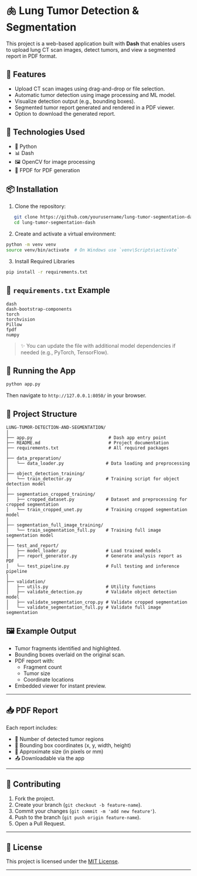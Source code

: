 
# 🫁 Lung Tumor Detection & Segmentation 

This project is a web-based application built with **Dash** that enables users to upload lung CT scan images, detect tumors, and view a segmented report in PDF format.

## 🚀 Features

- Upload CT scan images using drag-and-drop or file selection.
- Automatic tumor detection using image processing and ML model.
- Visualize detection output (e.g., bounding boxes).
- Segmented tumor report generated and rendered in a PDF viewer.
- Option to download the generated report.

## 🧠 Technologies Used

- 🐍 Python
- 📊 Dash
- 🖼️ OpenCV for image processing
- 📄 FPDF for PDF generation

## 📦 Installation

1. Clone the repository:
```bash
   git clone https://github.com/yourusername/lung-tumor-segmentation-dash.git
   cd lung-tumor-segmentation-dash
```

2. Create and activate a virtual environment:
```bash
python -m venv venv
source venv/bin/activate  # On Windows use `venv\Scripts\activate`
```

3. Install Required Libraries

```bash
pip install -r requirements.txt
```

## 🧾 `requirements.txt` Example

```text
dash
dash-bootstrap-components
torch
torchvision
Pillow
fpdf
numpy
```

> ✨ You can update the file with additional model dependencies if needed (e.g., PyTorch, TensorFlow).

## 🧪 Running the App

```bash
python app.py
```

Then navigate to `http://127.0.0.1:8050/` in your browser.

## 📁 Project Structure

```
LUNG-TUMOR-DETECTION-AND-SEGMENTATION/
│
├── app.py                             # Dash app entry point
├── README.md                          # Project documentation
├── requirements.txt                   # All required packages
│
├── data_preparation/
│   └── data_loader.py                # Data loading and preprocessing
│
├── object_detection_training/
│   └── train_detector.py             # Training script for object detection model
│
├── segmentation_cropped_training/
│   ├── cropped_dataset.py            # Dataset and preprocessing for cropped segmentation
│   └── train_cropped_unet.py         # Training cropped segmentation model
│
├── segmentation_full_image_training/
│   └── train_segmentation_full.py    # Training full image segmentation model
│
├── test_and_report/
│   ├── model_loader.py               # Load trained models
│   ├── report_generator.py           # Generate analysis report as PDF
│   └── test_pipeline.py              # Full testing and inference pipeline
│
├── validation/
│   ├── utils.py                      # Utility functions
│   ├── validate_detection.py         # Validate object detection model
│   ├── validate_segmentation_crop.py # Validate cropped segmentation
│   └── validate_segmentation_full.py # Validate full image segmentation

```

## 🖼️ Example Output

- Tumor fragments identified and highlighted.
- Bounding boxes overlaid on the original scan.
- PDF report with:
  - Fragment count
  - Tumor size
  - Coordinate locations
- Embedded viewer for instant preview.

---

## 📥 PDF Report

Each report includes:
- 🧩 Number of detected tumor regions
- 🔲 Bounding box coordinates (x, y, width, height)
- 📏 Approximate size (in pixels or mm)
- 📤 Downloadable via the app

---

## 🙌 Contributing

1. Fork the project.
2. Create your branch (`git checkout -b feature-name`).
3. Commit your changes (`git commit -m 'add new feature'`).
4. Push to the branch (`git push origin feature-name`).
5. Open a Pull Request.

---

## 📜 License

This project is licensed under the [MIT License](LICENSE).

---